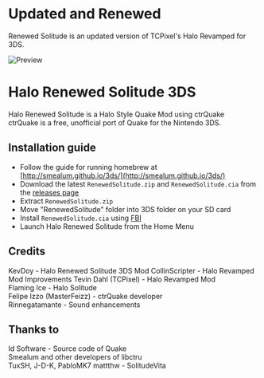 # Updated and Renewed
Renewed Solitude is an updated version of TCPixel's Halo Revamped for 3DS.

![Preview](https://kevdoy.com/_projectscreenshots/halo-promo.png)

# Halo Renewed Solitude 3DS
Halo Renewed Solitude is a Halo Style Quake Mod using ctrQuake  
ctrQuake is a free, unofficial port of Quake for the Nintendo 3DS.  

## Installation guide
- Follow the guide for running homebrew at [http://smealum.github.io/3ds/](http://smealum.github.io/3ds/)
- Download the latest `RenewedSolitude.zip` and `RenewedSolitude.cia` from the [releases page](https://github.com/KevDoy/RenewedSolitude3DS/releases)
- Extract `RenewedSolitude.zip`
- Move "RenewedSolitude" folder into 3DS folder on your SD card
- Install `RenewedSolitude.cia` using [FBI](https://github.com/Steveice10/FBI/releases)
- Launch Halo Renewed Solitude from the Home Menu

<!--
## Default keybinds
- L Trigger: Jump
- R Trigger: Shoot
- Dpad Up: Next Weapon
- Dpad Down: Previous Weapon
- ABXY: Camera controls
- CirclePad: Movement
- C-Button: Camera controls (N3DS only)

## TODO List
- [ ] Better input handling
- [x] Networking
- [ ] Hardware rendering
- [x] Better sound processing ( Thanks to Rinnegatamante )
-->
## Credits
KevDoy - Halo Renewed Solitude 3DS Mod
CollinScripter - Halo Revamped Mod Improvements
Tevin Dahl (TCPixel) - Halo Revamped Mod  
Flaming Ice - Halo Solitude  
Felipe Izzo (MasterFeizz) - ctrQuake developer  
Rinnegatamante - Sound enhancements  
## Thanks to
Id Software - Source code of Quake  
Smealum and other developers of libctru  
TuxSH, J-D-K, PabloMK7
mattthw - SolitudeVita

